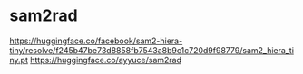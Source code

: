 # sam2rad


https://huggingface.co/facebook/sam2-hiera-tiny/resolve/f245b47be73d8858fb7543a8b9c1c720d9f98779/sam2_hiera_tiny.pt
https://huggingface.co/ayyuce/sam2rad
